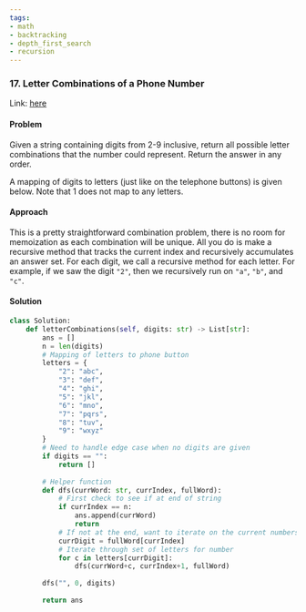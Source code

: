 ```yaml
---
tags:
- math
- backtracking
- depth_first_search
- recursion
---
```


### 17. Letter Combinations of a Phone Number

Link: [here](https://leetcode.com/problems/letter-combinations-of-a-phone-number/)

#### Problem
Given a string containing digits from 2-9 inclusive, return all possible letter combinations that the number could represent. Return the answer in any order.

A mapping of digits to letters (just like on the telephone buttons) is given below. Note that 1 does not map to any letters.

#### Approach
This is a pretty straightforward combination problem, there is no room for memoization as each combination will be unique. 
All you do is make a recursive method that tracks the current index and recursively accumulates an answer set.
For each digit, we call a recursive method for each letter. For example, if we saw the digit `"2"`, then we recursively run on `"a"`, `"b"`, and `"c"`.

#### Solution
```python python
class Solution:
    def letterCombinations(self, digits: str) -> List[str]:
        ans = []
        n = len(digits)
        # Mapping of letters to phone button
        letters = {
            "2": "abc", 
            "3": "def", 
            "4": "ghi", 
            "5": "jkl", 
            "6": "mno", 
            "7": "pqrs", 
            "8": "tuv", 
            "9": "wxyz"
        }
        # Need to handle edge case when no digits are given
        if digits == "":
            return []
        
        # Helper function
        def dfs(currWord: str, currIndex, fullWord):
            # First check to see if at end of string
            if currIndex == n:
                ans.append(currWord)
                return
            # If not at the end, want to iterate on the current numbers children 
            currDigit = fullWord[currIndex]
            # Iterate through set of letters for number
            for c in letters[currDigit]:
                dfs(currWord+c, currIndex+1, fullWord)
        
        dfs("", 0, digits)
        
        return ans
```

